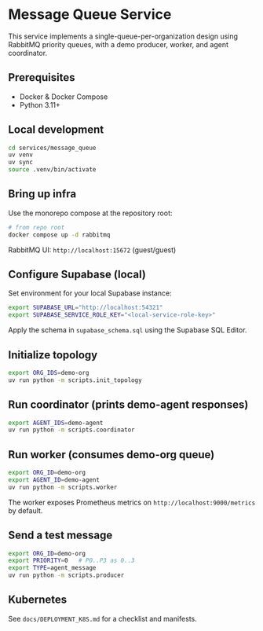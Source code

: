 # Message Queue Service

This service implements a single-queue-per-organization design using RabbitMQ priority queues, with a demo producer, worker, and agent coordinator.

## Prerequisites
- Docker & Docker Compose
- Python 3.11+

## Local development
```bash
cd services/message_queue
uv venv
uv sync
source .venv/bin/activate
```

## Bring up infra
Use the monorepo compose at the repository root:
```bash
# from repo root
docker compose up -d rabbitmq
```
RabbitMQ UI: `http://localhost:15672` (guest/guest)

## Configure Supabase (local)
Set environment for your local Supabase instance:
```bash
export SUPABASE_URL="http://localhost:54321"
export SUPABASE_SERVICE_ROLE_KEY="<local-service-role-key>"
```
Apply the schema in `supabase_schema.sql` using the Supabase SQL Editor.

## Initialize topology
```bash
export ORG_IDS=demo-org
uv run python -m scripts.init_topology
```

## Run coordinator (prints demo-agent responses)
```bash
export AGENT_IDS=demo-agent
uv run python -m scripts.coordinator
```

## Run worker (consumes demo-org queue)
```bash
export ORG_ID=demo-org
export AGENT_ID=demo-agent
uv run python -m scripts.worker
```
The worker exposes Prometheus metrics on `http://localhost:9000/metrics` by default.

## Send a test message
```bash
export ORG_ID=demo-org
export PRIORITY=0   # P0..P3 as 0..3
export TYPE=agent_message
uv run python -m scripts.producer
```

## Kubernetes
See `docs/DEPLOYMENT_K8S.md` for a checklist and manifests.
